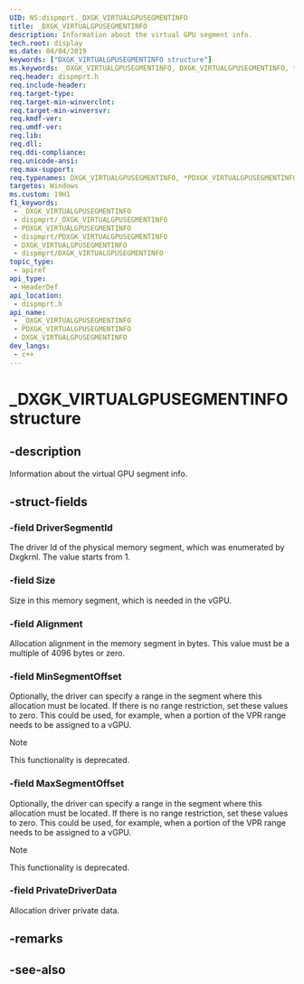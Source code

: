 ```yaml
---
UID: NS:dispmprt._DXGK_VIRTUALGPUSEGMENTINFO
title: _DXGK_VIRTUALGPUSEGMENTINFO
description: Information about the virtual GPU segment info.
tech.root: display
ms.date: 04/04/2019
keywords: ["DXGK_VIRTUALGPUSEGMENTINFO structure"]
ms.keywords: _DXGK_VIRTUALGPUSEGMENTINFO, DXGK_VIRTUALGPUSEGMENTINFO, *PDXGK_VIRTUALGPUSEGMENTINFO,
req.header: dispmprt.h
req.include-header: 
req.target-type: 
req.target-min-winverclnt: 
req.target-min-winversvr: 
req.kmdf-ver: 
req.umdf-ver: 
req.lib: 
req.dll: 
req.ddi-compliance: 
req.unicode-ansi: 
req.max-support: 
req.typenames: DXGK_VIRTUALGPUSEGMENTINFO, *PDXGK_VIRTUALGPUSEGMENTINFO
targetos: Windows
ms.custom: 19H1
f1_keywords:
 - _DXGK_VIRTUALGPUSEGMENTINFO
 - dispmprt/_DXGK_VIRTUALGPUSEGMENTINFO
 - PDXGK_VIRTUALGPUSEGMENTINFO
 - dispmprt/PDXGK_VIRTUALGPUSEGMENTINFO
 - DXGK_VIRTUALGPUSEGMENTINFO
 - dispmprt/DXGK_VIRTUALGPUSEGMENTINFO
topic_type:
 - apiref
api_type:
 - HeaderDef
api_location:
 - dispmprt.h
api_name:
 - _DXGK_VIRTUALGPUSEGMENTINFO
 - PDXGK_VIRTUALGPUSEGMENTINFO
 - DXGK_VIRTUALGPUSEGMENTINFO
dev_langs:
 - c++
---
```


# _DXGK_VIRTUALGPUSEGMENTINFO structure


## -description

Information about the virtual GPU segment info.

## -struct-fields

### -field DriverSegmentId

The driver Id of the physical memory segment, which was enumerated by Dxgkrnl. The value starts from 1.

### -field Size

Size in this memory segment, which is needed in the vGPU.

### -field Alignment

Allocation alignment in the memory segment in bytes. This value must be a multiple of 4096 bytes or zero.

### -field MinSegmentOffset

Optionally, the driver can specify a range in the segment where this allocation must be located. If there is no range restriction, set these values to zero. This could be used, for example, when a portion of the VPR range needs to be assigned to a vGPU. 

> [!NOTE]
> This functionality is deprecated.

### -field MaxSegmentOffset

Optionally, the driver can specify a range in the segment where this allocation must be located. If there is no range restriction, set these values to zero. This could be used, for example, when a portion of the VPR range needs to be assigned to a vGPU. 

> [!NOTE]
> This functionality is deprecated.

### -field PrivateDriverData

Allocation driver private data.

## -remarks

## -see-also

